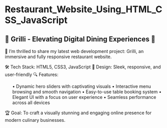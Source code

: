 # Restaurant_Website_Using_HTML_CSS_JavaScript

## 🌟 Grilli - Elevating Digital Dining Experiences 🌟

🚀 I’m thrilled to share my latest web development project: Grilli, an immersive and fully responsive restaurant website.

🛠️ Tech Stack: HTML5, CSS3, JavaScript
🎨 Design: Sleek, responsive, and user-friendly
🔍 Features:
<ul>
  • Dynamic hero sliders with captivating visuals
  • Interactive menu browsing and smooth navigation
  • Easy-to-use table booking system
  • Elegant UI with a focus on user experience
  • Seamless performance across all devices 
</ul>


🏆 Goal: To craft a visually stunning and engaging online presence for modern culinary businesses.

